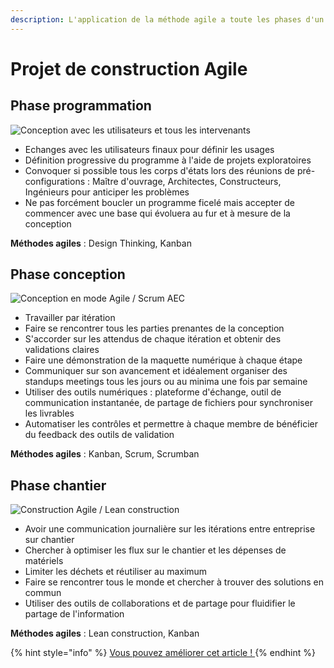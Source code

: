 ```yaml
---
description: L'application de la méthode agile a toute les phases d'un projet
---
```


# Projet de construction Agile

## Phase programmation

![Conception avec les utilisateurs et tous les intervenants](../../.gitbook/assets/agile-aec-user-l.jpg)

* Echanges avec les utilisateurs finaux pour définir les usages
* Définition progressive du programme à l'aide de projets exploratoires
* Convoquer si possible tous les corps d'états lors des réunions de pré-configurations : Maître d'ouvrage, Architectes, Constructeurs, Ingénieurs pour anticiper les problèmes 
* Ne pas forcément boucler un programme ficelé mais accepter de commencer avec une base qui évoluera au fur et à mesure de la conception

**Méthodes agiles** : Design Thinking, Kanban

## Phase conception

![Conception en mode Agile / Scrum AEC](../../.gitbook/assets/agile-architecture-design-l.jpg)

* Travailler par itération 
* Faire se rencontrer tous les parties prenantes de la conception 
* S'accorder sur les attendus de chaque itération et obtenir des validations claires 
* Faire une démonstration de la maquette numérique à chaque étape
* Communiquer sur son avancement et idéalement organiser des standups meetings tous les jours ou au minima une fois par semaine
* Utiliser des outils numériques : plateforme d'échange, outil de communication instantanée, de partage de fichiers pour synchroniser les livrables 
* Automatiser les contrôles et permettre à chaque membre de bénéficier du feedback des outils de validation

**Méthodes agiles** : Kanban, Scrum, Scrumban

## Phase chantier

![Construction Agile / Lean construction](../../.gitbook/assets/lean-construction-l.jpg)

* Avoir une communication journalière sur les itérations entre entreprise sur chantier
* Chercher à optimiser les flux sur le chantier et les dépenses de  matériels
* Limiter les déchets et réutiliser au maximum 
* Faire se rencontrer tous le monde et chercher à trouver des solutions en commun 
* Utiliser des outils de collaborations et de partage pour fluidifier le partage de l'information

**Méthodes agiles** : Lean construction, Kanban

{% hint style="info" %}
[Vous pouvez améliorer cet article ! ](../communaute-agile-bim/contribuer.md)
{% endhint %}

